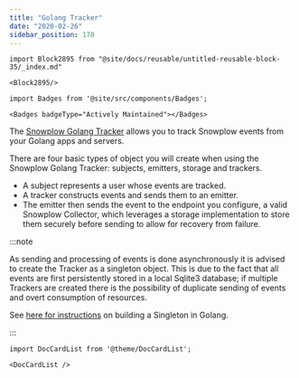 ```yaml
---
title: "Golang Tracker"
date: "2020-02-26"
sidebar_position: 170
---
```


```mdx-code-block
import Block2895 from "@site/docs/reusable/untitled-reusable-block-35/_index.md"

<Block2895/>
```

```mdx-code-block
import Badges from '@site/src/components/Badges';

<Badges badgeType="Actively Maintained"></Badges>
```

The [Snowplow Golang Tracker](https://github.com/snowplow/snowplow-golang-tracker) allows you to track Snowplow events from your Golang apps and servers.

There are four basic types of object you will create when using the Snowplow Golang Tracker: subjects, emitters, storage and trackers.

* A subject represents a user whose events are tracked.
* A tracker constructs events and sends them to an emitter.
* The emitter then sends the event to the endpoint you configure, a valid Snowplow Collector, which leverages a storage implementation to store them securely before sending to allow for recovery from failure.

:::note

As sending and processing of events is done asynchronously it is advised to create the Tracker as a singleton object. This is due to the fact that all events are first persistently stored in a local Sqlite3 database; if multiple Trackers are created there is the possibility of duplicate sending of events and overt consumption of resources.

See [here for instructions](http://blog.ralch.com/tutorial/design-patterns/golang-singleton/) on building a Singleton in Golang.

:::

```mdx-code-block
import DocCardList from '@theme/DocCardList';

<DocCardList />
```
